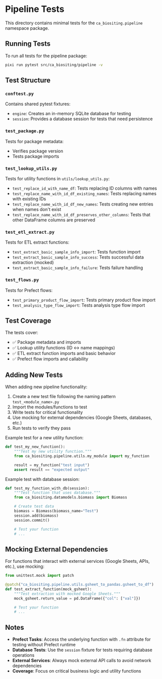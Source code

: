# Pipeline Tests

This directory contains minimal tests for the `ca_biositing.pipeline` namespace
package.

## Running Tests

To run all tests for the pipeline package:

```bash
pixi run pytest src/ca_biositing/pipeline -v
```

## Test Structure

### `conftest.py`

Contains shared pytest fixtures:

- `engine`: Creates an in-memory SQLite database for testing
- `session`: Provides a database session for tests that need persistence

### `test_package.py`

Tests for package metadata:

- Verifies package version
- Tests package imports

### `test_lookup_utils.py`

Tests for utility functions in `utils/lookup_utils.py`:

- `test_replace_id_with_name_df`: Tests replacing ID columns with names
- `test_replace_name_with_id_df_existing_names`: Tests replacing names with
  existing IDs
- `test_replace_name_with_id_df_new_names`: Tests creating new entries when
  names don't exist
- `test_replace_name_with_id_df_preserves_other_columns`: Tests that other
  DataFrame columns are preserved

### `test_etl_extract.py`

Tests for ETL extract functions:

- `test_extract_basic_sample_info_import`: Tests function import
- `test_extract_basic_sample_info_success`: Tests successful data extraction
  (mocked)
- `test_extract_basic_sample_info_failure`: Tests failure handling

### `test_flows.py`

Tests for Prefect flows:

- `test_primary_product_flow_import`: Tests primary product flow import
- `test_analysis_type_flow_import`: Tests analysis type flow import

## Test Coverage

The tests cover:

- ✅ Package metadata and imports
- ✅ Lookup utility functions (ID ↔ name mappings)
- ✅ ETL extract function imports and basic behavior
- ✅ Prefect flow imports and callability

## Adding New Tests

When adding new pipeline functionality:

1. Create a new test file following the naming pattern `test_<module_name>.py`
2. Import the modules/functions to test
3. Write tests for critical functionality
4. Use mocking for external dependencies (Google Sheets, databases, etc.)
5. Run tests to verify they pass

Example test for a new utility function:

```python
def test_my_new_function():
    """Test my new utility function."""
    from ca_biositing.pipeline.utils.my_module import my_function

    result = my_function("test input")
    assert result == "expected output"
```

Example test with database session:

```python
def test_my_function_with_db(session):
    """Test function that uses database."""
    from ca_biositing.datamodels.biomass import Biomass

    # Create test data
    biomass = Biomass(biomass_name="Test")
    session.add(biomass)
    session.commit()

    # Test your function
    # ...
```

## Mocking External Dependencies

For functions that interact with external services (Google Sheets, APIs, etc.),
use mocking:

```python
from unittest.mock import patch

@patch("ca_biositing.pipeline.utils.gsheet_to_pandas.gsheet_to_df")
def test_extract_function(mock_gsheet):
    """Test extraction with mocked Google Sheets."""
    mock_gsheet.return_value = pd.DataFrame({"col": ["val"]})

    # Test your function
    # ...
```

## Notes

- **Prefect Tasks**: Access the underlying function with `.fn` attribute for
  testing without Prefect runtime
- **Database Tests**: Use the `session` fixture for tests requiring database
  operations
- **External Services**: Always mock external API calls to avoid network
  dependencies
- **Coverage**: Focus on critical business logic and utility functions
